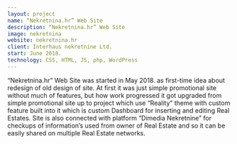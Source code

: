 ```yaml
---
layout: project
name: “Nekretnina.hr” Web Site
description: “Nekretnina.hr” Web Site
image: nekretnina
website: nekretnina.hr
client: Interhaus nekretnine Ltd.
start: June 2018.
technology: CSS, HTML, JS, php, WordPress
---
```

“Nekretnina.hr” Web Site was started in May 2018. as first-time idea about redesign of old design of site. At first it was just simple promotional site without much of features, but how work progressed it got upgraded from simple promotional site up to project which use “Reality” theme with custom feature built into it which is custom Dashboard for inserting and editing Real Estates. Site is also connected with platform “Dimedia Nekretnine” for checkups of information’s used from owner of Real Estate and so it can be easily shared on multiple Real Estate networks.